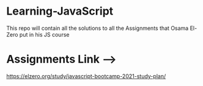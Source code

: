 # Learning-JavaScript
This repo will contain all the solutions to all the Assignments that Osama El-Zero put in his JS course

# Assignments Link -->  
https://elzero.org/study/javascript-bootcamp-2021-study-plan/

